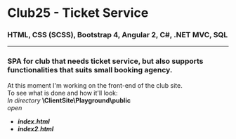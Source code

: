 # Club25 - Ticket Service

### **HTML, CSS (SCSS), Bootstrap 4, Angular 2, C#, .NET MVC, SQL** 

---

### **SPA** for club that needs ticket service, but also supports functionalities that suits small booking agency.

At this moment I'm working on the front-end of the club site.  
To see what is done and how it'll look:  
*In directory* **\ClientSite\Playground\public**  
*open*
 * _**index.html**_
 * **_index2.html_**
